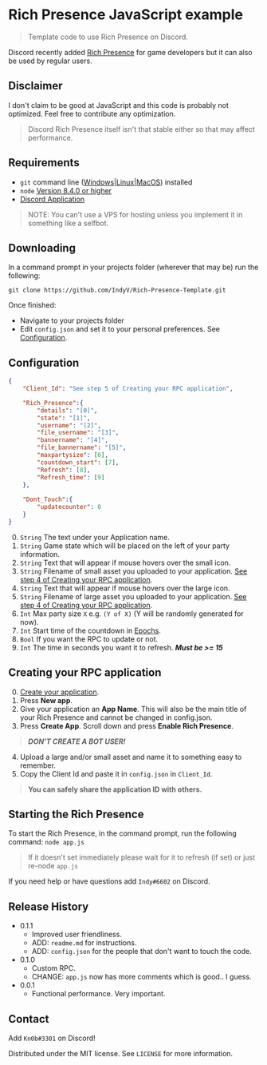 # Rich Presence JavaScript example
> Template code to use Rich Presence on Discord.

Discord recently added [Rich Presence](https://discordapp.com/developers/docs/rich-presence/best-practices) for game developers but it can also be used by regular users.

## Disclaimer
I don't claim to be good at JavaScript and this code is probably not optimized.
Feel free to contribute any optimization.

> Discord Rich Presence itself isn't that stable either so that may affect performance.

## Requirements

- `git` command line ([Windows](https://git-scm.com/download/win)|[Linux](https://git-scm.com/book/en/v2/Getting-Started-Installing-Git)|[MacOS](https://git-scm.com/download/mac)) installed
- `node` [Version 8.4.0 or higher](https://nodejs.org)
- [Discord Application](https://discordapp.com/developers/applications/me)

> NOTE: You can't use a VPS for hosting unless you implement it in something like a selfbot.

## Downloading

In a command prompt in your projects folder (wherever that may be) run the following:

`git clone https://github.com/IndyV/Rich-Presence-Template.git`

Once finished: 

- Navigate to your projects folder
- Edit `config.json` and set it to your personal preferences. See [Configuration](#config).


## <a name="config"></a>Configuration

```json
{
    "Client_Id": "See step 5 of Creating your RPC application",

    "Rich_Presence":{
        "details": "[0]",
        "state": "[1]",
        "username": "[2]",
        "file_username": "[3]",
        "bannername": "[4]",
        "file_bannername": "[5]",
        "maxpartysize": [6],
        "countdown_start": [7],
        "Refresh": [8],
        "Refresh_time": [9]
    },
    
    "Dont_Touch":{
        "updatecounter": 0
    }
}
```

0. `String` The text under your Application name.
1. `String` Game state which will be placed on the left of your party information.
2. `String` Text that will appear if mouse hovers over the small icon.
3. `String` Filename of small asset you uploaded to your application. [See step 4 of Creating your RPC application](#createrpc).
4. `String` Text that will appear if mouse hovers over the large icon.
5. `String` Filename of large asset you uploaded to your application. [See step 4 of Creating your RPC application](#createrpc).
6. `Int` Max party size `X` e.g. `(Y of X)` (Y will be randomly generated for now).
7. `Int` Start time of the countdown in [Epochs](https://www.epochconverter.com/).
8. `Bool` If you want the RPC to update or not.
9. `Int` The time in seconds you want it to refresh. ***Must be >= 15***


## <a name="createrpc"></a>Creating your RPC application

0. [Create your application](https://discordapp.com/developers/applications/me).
1. Press **New app**.
2. Give your application an **App Name**. This will also be the main title of your Rich Presence and cannot be changed in config.json.
3. Press **Create App**. Scroll down and press **Enable Rich Presence**. 
> ***DON'T CREATE A BOT USER!***
4. Upload a large and/or small asset and name it to something easy to remember.
5. Copy the Client Id and paste it in `config.json` in `Client_Id`.

> **You can safely share the application ID with others.**

## Starting the Rich Presence

To start the Rich Presence, in the command prompt, run the following command:
`node app.js`

> If it doesn't set immediately please wait for it to refresh (if set) or just re-node `app.js`

If you need help or have questions add `Indy#6602` on Discord.

## Release History

* 0.1.1
    * Improved user friendliness.
    * ADD: `readme.md` for instructions.
    * ADD: `config.json` for the people that don't want to touch the code.
* 0.1.0
    * Custom RPC.
    * CHANGE: `app.js` now has more comments which is good.. I guess.
* 0.0.1
    * Functional performance. Very important.

## Contact

Add `Kn0b#3301` on Discord!

Distributed under the MIT license. See ``LICENSE`` for more information.
